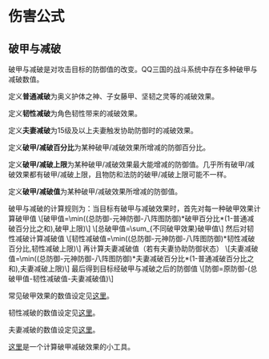 # 伤害公式

## 破甲与减破

破甲与减破是对攻击目标的防御值的改变。QQ三国的战斗系统中存在多种破甲与减破数值。

定义**普通减破**为奥义护体之神、子女藤甲、坚韧之灵等的减破效果。

定义**韧性减破**为角色韧性带来的减破效果。

定义**夫妻减破**为15级及以上夫妻触发协助防御时的减破效果。

定义**破甲/减破百分比**为某种破甲/减破效果所增减的防御百分比。

定义**破甲/减破上限**为某种破甲/减破效果最大能增减的防御值。几乎所有破甲/减破效果都有破甲/减破上限，且物防和法防的破甲/减破上限可能不一样。

定义**破甲/减破值**为某种破甲/减破效果所增减的防御值。

破甲与减破的计算规则为：当目标有破甲与减破效果时，首先对每一种破甲效果计算破甲值
\\[破甲值=\min((总防御-元神防御-八阵图防御)\*破甲百分比\*(1-普通减破百分比之和),破甲上限)\\]
\\[总破甲值=\sum_{不同破甲效果}破甲值\\]
然后对韧性减破计算减破值
\\[韧性减破值=\min((总防御-元神防御-八阵图防御)\*韧性减破百分比,韧性减破上限)\\]
再计算夫妻减破值（若有夫妻协助防御状态）
\\[夫妻减破值=\min((总防御-元神防御-八阵图防御)\*夫妻减破百分比\*(1-普通减破百分比之和),夫妻减破上限)\\]
最后得到目标经破甲与减破之后的防御值
\\[防御=原防御-(总破甲值-韧性减破值-夫妻减破值)\\]

常见破甲效果的数值设定见[这里](常见破甲数据表.md)。

韧性减破的数值设定见[这里](韧性减破数据表.md)。

夫妻减破的数值设定见[这里](夫妻减破数据表.md)。

[这里][破甲减破计算器]是一个计算破甲减破效果的小工具。

[破甲减破计算器]: http://124.222.71.158/apps/myapp
